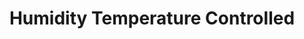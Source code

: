 ---
title: "Humidity Temperature Controlled"
url: /san-antonio/humidity-temperature-controlled/
shop: Mieten
---